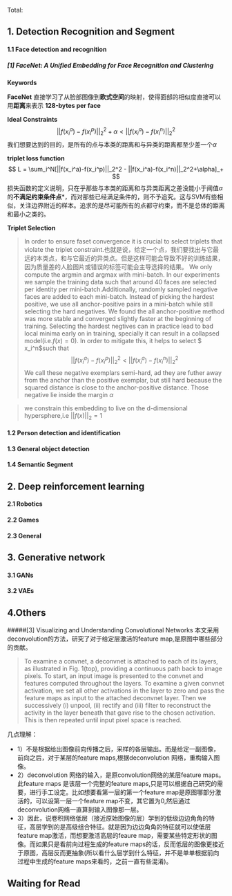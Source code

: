 Total:
## 1. Detection Recognition and Segment
#### 1.1 Face detection and recognition
##### [1] FaceNet: A Unified Embedding for Face Recognition and Clustering
**Keywords**

**FaceNet** 直接学习了从脸部图像到**欧式空间**的映射，使得面部的相似度直接可以用**距离**来表示
**128-bytes per face**

**Ideal Constraints**
$$
||f(x_i^a)-f(x_i^p)||_2^2 +\alpha < ||f(x_i^a)-f(x_i^n)||_2^2
$$
我们想要达到的目的，是所有的点与本类的距离和与异类的距离都至少差一个$\alpha$
$$
$$

**triplet loss function**
$$
L = \sum_i^N[||f(x_i^a)-f(x_i^p)||_2^2 - ||f(x_i^a)-f(x_i^n)||_2^2+\alpha]_+
$$
损失函数的定义说明，只在乎那些与本类的距离和与异类距离之差没能小于阈值$\alpha$的**不满足约束条件点***，而对那些已经满足条件的，则不予追究。这与SVM有些相似，关注边界附近的样本。追求的是尽可能所有的点都守约束，而不是总体的距离和最小之类的。

**Triplet Selection**
> In order to ensure faset convergence it is crucial to select triplets that violate the triplet constraint.也就是说，给定一个点，我们要找出与它最远的本类点，和与它最近的异类点。但是这样可能会导致不好的训练结果，因为质量差的人脸图片或错误的标签可能会主导选择的结果。
>We only compute the argmin and argmax with mini-batch. In our experiments we sample the training data such that around 40 faces are selected per identity per mini-batch.Additionally, randomly sampled negative faces are added to each mini-batch.
>Instead of picking the hardest positive, we use all anchor-positive pairs in a mini-batch while still selecting the hard negatives. We found the all anchor-positive method was more stable and converged slightly faster at the beginning of training.
>Selecting the hardest negtives can in practice lead to bad local minima early on in training, specially it can result in a collapsed model(i.e.$f(x)=0$). In order to mitigate this, it helps to select $
x_i^n$such that
$$
||f(x_i^a)-f(x_i^p)||_2^2 < ||f(x_i^a)-f(x_i^n)||_2^2
$$
We call these negative exemplars semi-hard, ad they are futher away from the anchor than the positive exemplar, but still hard because the squared distance is close to the anchor-positive distance. Those negative lie inside the margin $\alpha$

>we constrain this embedding to live on the d-dimensional hypersphere,i.e $||f(x)||_2=1$

#### 1.2 Person detection and identification
#### 1.3 General object detection
#### 1.4 Semantic Segment
## 2. Deep reinforcement learning
#### 2.1 Robotics
#### 2.2 Games
#### 2.3 General
## 3. Generative network
#### 3.1 GANs
#### 3.2 VAEs
## 4.Others
#####[3] Visualizing and Understanding Convolutional Networks
本文采用deconvolution的方法，研究了对于给定层激活的feature map,是原图中哪些部分的贡献。
>To examine a convnet, a deconvnet is attached to each of its layers, as illustrated in Fig. 1(top), providing a continuous path back to image pixels. To start, an input image is presented to the convnet and features computed throughout the layers. To examine a given convnet activation, we set all other activations in the layer to zero and pass the feature maps as input to the attached deconvnet layer. Then we successively (i) unpool, (ii) rectify and (iii) filter to reconstruct the activity in the layer beneath that gave rise to the chosen activation. This is then repeated until input pixel space is reached.

几点理解：
- 1）不是根据给出图像前向传播之后，采样的各层输出。而是给定一副图像，前向之后，对于某层的feature maps,根据deconvolution 网络，重构输入图像。
- 2）deconvolution 网络的输入，是原convolution网络的某层feature maps。此feature maps 是该层一个完整的feature maps,只是可以根据自己研究的需要，进行手工设定。比如想要看第一层的第一个feature map是原图哪部分激活的，可以设第一层一个feature map不变，其它置为0,然后通过deconvolution网络一直算到输入图像那一层。
- 3）因此，说卷积网络低层（接近原始图像的层）学到的低级边边角角的特征，高层学到的是高级组合特征。就是因为边边角角的特征就可以使低层feature map激活，而想要激活高层的feaure map，需要某些特定形状的图像。而如果只是看前向过程生成的feature maps的话，反而低层的图像更接近于原图，高层反而更抽象(所以看什么层学到什么特征，并不是单单根据前向过程中生成的feature maps来看的，之前一直有些混淆)。

## Waiting for Read